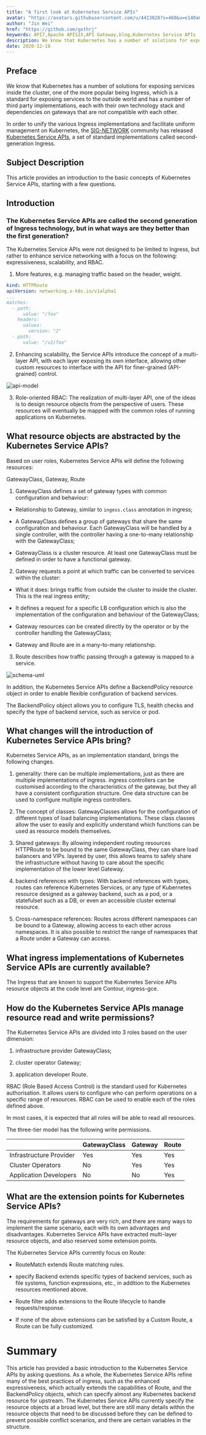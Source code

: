 ```yaml
---
title: "A first look at Kubernetes Service APIs"
avatar: "https://avatars.githubusercontent.com/u/4413028?s=460&u=e140a6d2bf19c426da6498b8888edc96509be649&v=4"
author: "Jin Wei"
href: "https://github.com/gxthrj"
keywords: API7,Apache APISIX,API Gateway,blog,Kubernetes Service APIs
description: We know that Kubernetes has a number of solutions for exposing services inside the cluster, one of the more popular being Ingress, which is a standard for exposing services to the outside world and has a number of third party implementations, each with their own technology stack and dependencies on gateways that are not compatible with each other.
date: 2020-12-18
---
```


## Preface

We know that Kubernetes has a number of solutions for exposing services inside the cluster, one of the more popular being Ingress, which is a standard for exposing services to the outside world and has a number of third party implementations, each with their own technology stack and dependencies on gateways that are not compatible with each other.

In order to unify the various Ingress implementations and facilitate uniform management on Kubernetes, the [SIG-NETWORK](https://github.com/kubernetes/community/tree/master/sig-network) community has released [Kubernetes Service APIs](https://kubernetes-sigs.github.io/service-apis/), a set of standard implementations called second-generation Ingress.

## Subject Description

This article provides an introduction to the basic concepts of Kubernetes Service APIs, starting with a few questions.

## Introduction

### The Kubernetes Service APIs are called the second generation of Ingress technology, but in what ways are they better than the first generation?

The Kubernetes Service APIs were not designed to be limited to Ingress, but rather to enhance service networking with a focus on the following: expressiveness, scalability, and RBAC.

1. More features, e.g. managing traffic based on the header, weight.

```yaml
kind: HTTPRoute
apiVersion: networking.x-k8s.io/v1alpha1
...
matches:
  - path:
      value: "/foo"
    headers:
      values:
        version: "2"
  - path:
      value: "/v2/foo"
```

2. Enhancing scalability, the Service APIs introduce the concept of a multi-layer API, with each layer exposing its own interface, allowing other custom resources to interface with the API for finer-grained (API-grained) control.

![api-model](https://gateway-api.sigs.k8s.io/images/api-model.png)

3. Role-oriented RBAC: The realization of multi-layer API, one of the ideas is to design resource objects from the perspective of users. These resources will eventually be mapped with the common roles of running applications on Kubernetes.

## What resource objects are abstracted by the Kubernetes Service APIs?

Based on user roles, Kubernetes Service APIs will define the following resources:

GatewayClass, Gateway, Route

1. GatewayClass defines a set of gateway types with common configuration and behaviour:

- Relationship to Gateway, similar to `ingess.class` annotation in ingress;

- A GatewayClass defines a group of gateways that share the same configuration and behaviour. Each GatewayClass will be handled by a single controller, with the controller having a one-to-many relationship with the GatewayClass;

- GatewayClass is a cluster resource. At least one GatewayClass must be defined in order to have a functional gateway.

2. Gateway requests a point at which traffic can be converted to services within the cluster:

- What it does: brings traffic from outside the cluster to inside the cluster. This is the real ingress entity;

- It defines a request for a specific LB configuration which is also the implementation of the configuration and behaviour of the GatewayClass;

- Gateway resources can be created directly by the operator or by the controller handling the GatewayClass;

- Gateway and Route are in a many-to-many relationship.

3. Route describes how traffic passing through a gateway is mapped to a service.

![schema-uml](https://gateway-api.sigs.k8s.io/images/schema-uml.svg)

In addition, the Kubernetes Service APIs define a BackendPolicy resource object in order to enable flexible configuration of backend services.

The BackendPolicy object allows you to configure TLS, health checks and specify the type of backend service, such as service or pod.

## What changes will the introduction of Kubernetes Service APIs bring?

Kubernetes Service APIs, as an implementation standard, brings the following changes.

1. generality: there can be multiple implementations, just as there are multiple implementations of ingress. ingress controllers can be customised according to the characteristics of the gateway, but they all have a consistent configuration structure. One data structure can be used to configure multiple ingress controllers.

2. The concept of classes: GatewayClasses allows for the configuration of different types of load balancing implementations. These class classes allow the user to easily and explicitly understand which functions can be used as resource models themselves.

3. Shared gateways: By allowing independent routing resources HTTPRoute to be bound to the same GatewayClass, they can share load balancers and VIPs. layered by user, this allows teams to safely share the infrastructure without having to care about the specific implementation of the lower level Gateway.

4. backend references with types: With backend references with types, routes can reference Kubernetes Services, or any type of Kubernetes resource designed as a gateway backend, such as a pod, or a statefulset such as a DB, or even an accessible cluster external resource.

5. Cross-namespace references: Routes across different namespaces can be bound to a Gateway, allowing access to each other across namespaces. It is also possible to restrict the range of namespaces that a Route under a Gateway can access.

## What ingress implementations of Kubernetes Service APIs are currently available?

The Ingress that are known to support the Kubernetes Service APIs resource objects at the code level are Contour, ingress-gce.

## How do the Kubernetes Service APIs manage resource read and write permissions?

The Kubernetes Service APIs are divided into 3 roles based on the user dimension:

1. infrastructure provider GatewayClass;

2. cluster operator Gateway;

3. application developer Route.

RBAC (Role Based Access Control) is the standard used for Kubernetes authorisation. It allows users to configure who can perform operations on a specific range of resources. RBAC can be used to enable each of the roles defined above.

In most cases, it is expected that all roles will be able to read all resources.

The three-tier model has the following write permissions.

| | GatewayClass | Gateway | Route |
| --- | --- | --- | --- |
| Infrastructure Provider | Yes | Yes | Yes |
| Cluster Operators | No | Yes | Yes |
| Application Developers | No | No | Yes |

## What are the extension points for Kubernetes Service APIs?

The requirements for gateways are very rich, and there are many ways to implement the same scenario, each with its own advantages and disadvantages. Kubernetes Service APIs have extracted multi-layer resource objects, and also reserved some extension points.

The Kubernetes Service APIs currently focus on Route:

- RouteMatch extends Route matching rules.

- specify Backend extends specific types of backend services, such as file systems, function expressions, etc., in addition to the Kubernetes resources mentioned above.

- Route filter adds extensions to the Route lifecycle to handle requests/response.

- If none of the above extensions can be satisfied by a Custom Route, a Route can be fully customized.

# Summary

This article has provided a basic introduction to the Kubernetes Service APIs by asking questions. As a whole, the Kubernetes Service APIs refine many of the best practices of ingress, such as the enhanced expressiveness, which actually extends the capabilities of Route, and the BackendPolicy objects, which can specify almost any Kubernetes backend resource for upstream. The Kubernetes Service APIs currently specify the resource objects at a broad level, but there are still many details within the resource objects that need to be discussed before they can be defined to prevent possible conflict scenarios, and there are certain variables in the structure.
